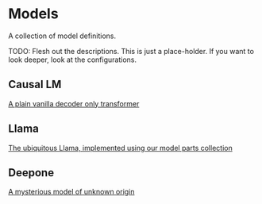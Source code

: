 # Models

A collection of model definitions.

TODO: Flesh out the descriptions. This is just a place-holder. If you want to look deeper, look at the configurations.

## Causal LM

[A plain vanilla decoder only transformer](./causal_lm/README.md)

## Llama

[The ubiquitous Llama, implemented using our model parts collection](./llama/README.md)

## Deepone

[A mysterious model of unknown origin](./deepone/README.md)